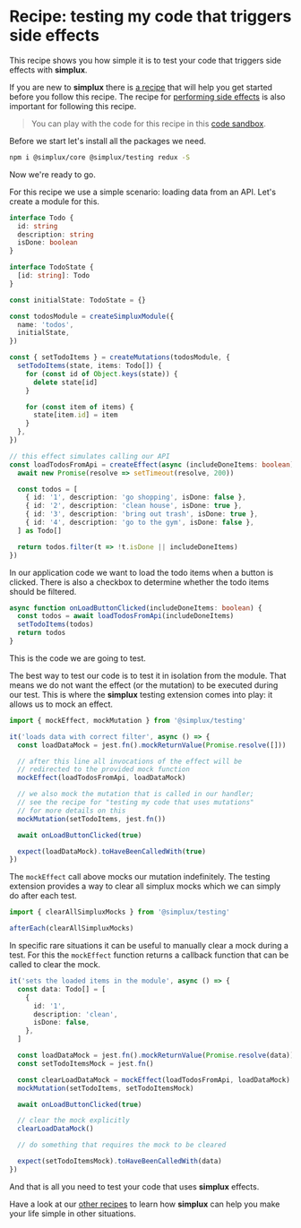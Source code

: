# Recipe: testing my code that triggers side effects

This recipe shows you how simple it is to test your code that triggers side effects with **simplux**.

If you are new to **simplux** there is [a recipe](../../basics/getting-started#readme) that will help you get started before you follow this recipe. The recipe for [performing side effects](../performing-side-effects#readme) is also important for following this recipe.

> You can play with the code for this recipe in this [code sandbox](https://codesandbox.io/s/github/MrWolfZ/simplux/tree/master/recipes/advanced/testing-code-triggering-side-effects).

Before we start let's install all the packages we need.

```sh
npm i @simplux/core @simplux/testing redux -S
```

Now we're ready to go.

For this recipe we use a simple scenario: loading data from an API. Let's create a module for this.

```ts
interface Todo {
  id: string
  description: string
  isDone: boolean
}

interface TodoState {
  [id: string]: Todo
}

const initialState: TodoState = {}

const todosModule = createSimpluxModule({
  name: 'todos',
  initialState,
})

const { setTodoItems } = createMutations(todosModule, {
  setTodoItems(state, items: Todo[]) {
    for (const id of Object.keys(state)) {
      delete state[id]
    }

    for (const item of items) {
      state[item.id] = item
    }
  },
})

// this effect simulates calling our API
const loadTodosFromApi = createEffect(async (includeDoneItems: boolean) => {
  await new Promise(resolve => setTimeout(resolve, 200))

  const todos = [
    { id: '1', description: 'go shopping', isDone: false },
    { id: '2', description: 'clean house', isDone: true },
    { id: '3', description: 'bring out trash', isDone: true },
    { id: '4', description: 'go to the gym', isDone: false },
  ] as Todo[]

  return todos.filter(t => !t.isDone || includeDoneItems)
})
```

In our application code we want to load the todo items when a button is clicked. There is also a checkbox to determine whether the todo items should be filtered.

```ts
async function onLoadButtonClicked(includeDoneItems: boolean) {
  const todos = await loadTodosFromApi(includeDoneItems)
  setTodoItems(todos)
  return todos
}
```

This is the code we are going to test.

The best way to test our code is to test it in isolation from the module. That means we do not want the effect (or the mutation) to be executed during our test. This is where the **simplux** testing extension comes into play: it allows us to mock an effect.

```ts
import { mockEffect, mockMutation } from '@simplux/testing'

it('loads data with correct filter', async () => {
  const loadDataMock = jest.fn().mockReturnValue(Promise.resolve([]))

  // after this line all invocations of the effect will be
  // redirected to the provided mock function
  mockEffect(loadTodosFromApi, loadDataMock)

  // we also mock the mutation that is called in our handler;
  // see the recipe for "testing my code that uses mutations"
  // for more details on this
  mockMutation(setTodoItems, jest.fn())

  await onLoadButtonClicked(true)

  expect(loadDataMock).toHaveBeenCalledWith(true)
})
```

The `mockEffect` call above mocks our mutation indefinitely. The testing extension provides a way to clear all simplux mocks which we can simply do after each test.

```ts
import { clearAllSimpluxMocks } from '@simplux/testing'

afterEach(clearAllSimpluxMocks)
```

In specific rare situations it can be useful to manually clear a mock during a test. For this the `mockEffect` function returns a callback function that can be called to clear the mock.

```ts
it('sets the loaded items in the module', async () => {
  const data: Todo[] = [
    {
      id: '1',
      description: 'clean',
      isDone: false,
    },
  ]

  const loadDataMock = jest.fn().mockReturnValue(Promise.resolve(data))
  const setTodoItemsMock = jest.fn()

  const clearLoadDataMock = mockEffect(loadTodosFromApi, loadDataMock)
  mockMutation(setTodoItems, setTodoItemsMock)

  await onLoadButtonClicked(true)

  // clear the mock explicitly
  clearLoadDataMock()

  // do something that requires the mock to be cleared

  expect(setTodoItemsMock).toHaveBeenCalledWith(data)
})
```

And that is all you need to test your code that uses **simplux** effects.

Have a look at our [other recipes](../../../../..#recipes) to learn how **simplux** can help you make your life simple in other situations.
